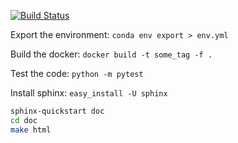 [![Build Status](http://lkire.com:8082/buildStatus/icon?job=pipeline-test0%2Fmaster)](http://lkire.com:8082/job/pipeline-test0/job/master/)

Export the environment: `conda env export > env.yml`

Build the docker: `docker build -t some_tag -f .`

Test the code: `python -m pytest`

Install sphinx: `easy_install -U sphinx`
```bash
sphinx-quickstart doc
cd doc
make html
```
